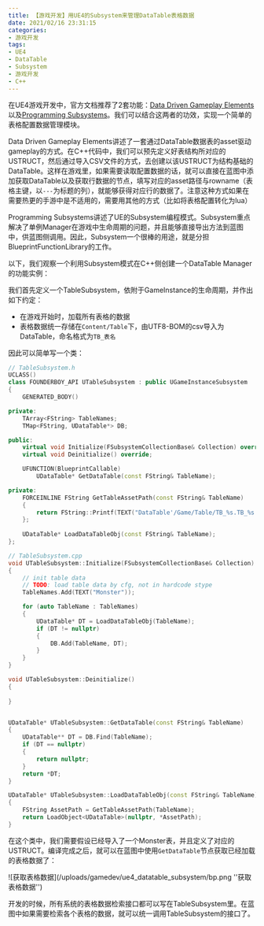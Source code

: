 ```yaml
---
title: 【游戏开发】用UE4的Subsystem来管理DataTable表格数据
date: 2021/02/16 23:31:15
categories:
- 游戏开发
tags:
- UE4
- DataTable
- Subsystem
- 游戏开发
- C++
---
```


在UE4游戏开发中，官方文档推荐了2套功能：[Data Driven Gameplay Elements](https://docs.unrealengine.com/en-US/InteractiveExperiences/DataDriven/index.html)以及[Programming Subsystems](https://docs.unrealengine.com/en-US/ProgrammingAndScripting/Subsystems/index.html)。我们可以结合这两者的功效，实现一个简单的表格配置数据管理模块。

Data Driven Gameplay Elements讲述了一套通过DataTable数据表的asset驱动gameplay的方式。在C++代码中，我们可以预先定义好表结构所对应的USTRUCT，然后通过导入CSV文件的方式，去创建以该USTRUCT为结构基础的DataTable。这样在游戏里，如果需要读取配置数据的话，就可以直接在蓝图中添加获取DataTable以及获取行数据的节点，填写对应的asset路径与rowname（表格主键，以`---`为标题的列），就能够获得对应行的数据了。注意这种方式如果在需要热更的手游中是不适用的，需要用其他的方式（比如将表格配置转化为lua）

Programming Subsystems讲述了UE的Subsystem编程模式。Subsystem重点解决了单例Manager在游戏中生命周期的问题，并且能够直接导出方法到蓝图中，供蓝图侧调用。因此，Subsystem一个很棒的用途，就是分担BlueprintFunctionLibrary的工作。

以下，我们观察一个利用Subsystem模式在C++侧创建一个DataTable Manager的功能实例：

<!-- more -->

我们首先定义一个TableSubsystem，依附于GameInstance的生命周期，并作出如下约定：

- 在游戏开始时，加载所有表格的数据
- 表格数据统一存储在`Content/Table`下，由UTF8-BOM的csv导入为DataTable，命名格式为`TB_表名`

因此可以简单写一个类：

```cpp
// TableSubsystem.h
UCLASS()
class FOUNDERBOY_API UTableSubsystem : public UGameInstanceSubsystem
{
    GENERATED_BODY()

private:
    TArray<FString> TableNames;
    TMap<FString, UDataTable*> DB;

public:
    virtual void Initialize(FSubsystemCollectionBase& Collection) override;
    virtual void Deinitialize() override;

    UFUNCTION(BlueprintCallable)
        UDataTable* GetDataTable(const FString& TableName);

private:
    FORCEINLINE FString GetTableAssetPath(const FString& TableName)
    {
        return FString::Printf(TEXT("DataTable'/Game/Table/TB_%s.TB_%s'"), *TableName, *TableName);
    };
    
    UDataTable* LoadDataTableObj(const FString& TableName);
};

// TableSubsystem.cpp
void UTableSubsystem::Initialize(FSubsystemCollectionBase& Collection)
{
    // init table data
    // TODO: load table data by cfg, not in hardcode stype
    TableNames.Add(TEXT("Monster"));

    for (auto TableName : TableNames)
    {
        UDataTable* DT = LoadDataTableObj(TableName);
        if (DT != nullptr)
        {
            DB.Add(TableName, DT);
        }
    }
}

void UTableSubsystem::Deinitialize()
{
    
}


UDataTable* UTableSubsystem::GetDataTable(const FString& TableName)
{
    UDataTable** DT = DB.Find(TableName);
    if (DT == nullptr)
    {
        return nullptr;
    }
    return *DT;
}

UDataTable* UTableSubsystem::LoadDataTableObj(const FString& TableName)
{
    FString AssetPath = GetTableAssetPath(TableName);
    return LoadObject<UDataTable>(nullptr, *AssetPath);
}
```

在这个类中，我们需要假设已经导入了一个Monster表，并且定义了对应的USTRUCT。编译完成之后，就可以在蓝图中使用`GetDataTable`节点获取已经加载的表格数据了：

![获取表格数据](/uploads/gamedev/ue4_datatable_subsystem/bp.png ''获取表格数据'')

开发的时候，所有系统的表格数据检索接口都可以写在TableSubsystem里。在蓝图中如果需要检索各个表格的数据，就可以统一调用TableSubsystem的接口了。

